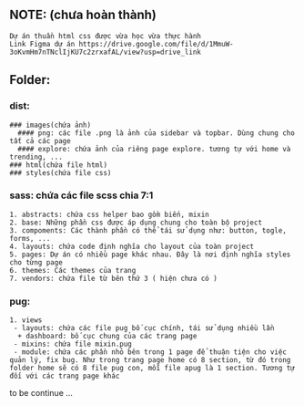   ## NOTE: (chưa hoàn thành)
    Dự án thuần html css được vừa học vừa thực hành
    Link Figma dự án https://drive.google.com/file/d/1MmuW-3oKvmHm7nTNclIjKU7c2zrxafAL/view?usp=drive_link
  ## Folder:
  ### dist:  
    ### images(chứa ảnh)
      #### png: các file .png là ảnh của sidebar và topbar. Dùng chung cho tất cả các page
      #### explore: chứa ảnh của riêng page explore. tương tự với home và trending, ...
    ### html(chứa file html)
    ### styles(chứa file css)
  ### sass: chứa các file scss chia 7:1
    1. abstracts: chứa css helper bao gồm biến, mixin
    2. base: Những phần css được áp dụng chung cho toàn bộ project
    3. compoments: Các thành phần có thể tái sử dụng như: button, togle, forms, ...
    4. layouts: chứa code định nghĩa cho layout của toàn project 
    5. pages: Dự án có nhiều page khác nhau. Đây là nơi định nghĩa styles cho từng page
    6. themes: Các themes của trang
    7. vendors: chứa file từ bên thứ 3 ( hiện chưa có )
  ### pug:
    1. views
     - layouts: chứa các file pug bố cục chính, tái sử dụng nhiều lần
      + dashboard: bố cục chung của các trang page
     - mixins: chứa file mixin.pug
     - module: chứa các phần nhỏ bên trong 1 page để thuận tiện cho việc quản lý, fix bug. Như trong trang page home có 8 section, từ đó trong folder home sẽ có 8 file pug con, mỗi file apug là 1 section. Tương tự đối với các trang page khác
to be continue ...
